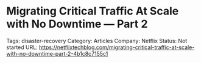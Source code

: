 # Migrating Critical Traffic At Scale with No Downtime — Part 2

Tags: disaster-recovery
Category: Articles
Company: Netflix
Status: Not started
URL: https://netflixtechblog.com/migrating-critical-traffic-at-scale-with-no-downtime-part-2-4b1c8c7155c1